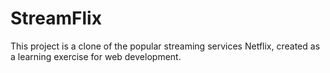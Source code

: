 # StreamFlix
This project is  a clone of the popular streaming services Netflix, created as a learning exercise for web development.
